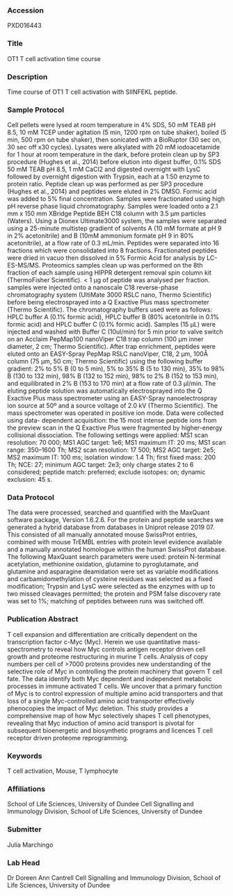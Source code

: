 ### Accession
PXD016443

### Title
OT1 T cell activation time course

### Description
Time course of OT1 T cell activation with SIINFEKL peptide.

### Sample Protocol
Cell pellets were lysed at room temperature in 4% SDS, 50 mM TEAB pH 8.5, 10 mM TCEP under agitation (5 min, 1200 rpm on tube shaker), boiled (5 min, 500 rpm on tube shaker), then sonicated with a BioRuptor (30 sec on, 30 sec off x30 cycles). Lysates were alkylated with 20 mM iodoacetamide for 1 hour at room temperature in the dark, before protein clean up by SP3 procedure (Hughes et al., 2014) before elution into digest buffer, 0.1% SDS 50 mM TEAB pH 8.5, 1 mM CaCl2 and digested overnight with LysC followed by overnight digestion with Trypsin, each at a 1:50 enzyme to protein ratio. Peptide clean up was performed as per SP3 procedure (Hughes et al., 2014) and peptides were eluted in 2% DMSO. Formic acid was added to 5% final concentration. Samples were fractionated using high pH reverse phase liquid chromatography. Samples were loaded onto a 2.1 mm x 150 mm XBridge Peptide BEH C18 column with 3.5 μm particles (Waters). Using a Dionex Ultimate3000 system, the samples were separated using a 25-minute multistep gradient of solvents A (10 mM formate at pH 9 in 2% acetonitrile) and B (10mM ammonium formate pH 9 in 80% acetonitrile), at a flow rate of 0.3 mL/min. Peptides were separated into 16 fractions which were consolidated into 8 fractions. Fractionated peptides were dried in vacuo then dissolved in 5% Formic Acid for analysis by LC-ES-MS/MS. Proteomics samples clean up was performed on the 8th fraction of each sample using HIPPR detergent removal spin column kit (ThermoFisher Scientific). < 1 µg of peptide was analysed per fraction. samples were injected onto a nanoscale C18 reverse-phase chromatography system (UltiMate 3000 RSLC nano, Thermo Scientific) before being electrosprayed into a Q Exactive Plus mass spectrometer (Thermo Scientific). The chromatography buffers used were as follows: HPLC buffer A (0.1% formic acid), HPLC buffer B (80% acetonitrile in 0.1% formic acid) and HPLC buffer C (0.1% formic acid). Samples (15 µL) were injected and washed with Buffer C (10ul/min) for 5 min prior to valve switch on an Acclaim PepMap100 nanoViper C18 trap column (100 µm inner diameter, 2 cm; Thermo Scientific). After trap enrichment, peptides were eluted onto an EASY-Spray PepMap RSLC nanoViper, C18, 2 µm, 100Å column (75 µm, 50 cm; Thermo Scientific) using the following buffer gradient: 2% to 5% B (0 to 5 min), 5% to 35% B (5 to 130 min), 35% to 98% B (130 to 132 min), 98% B (132 to 152 min), 98% to 2% B (152 to 153 min), and equilibrated in 2% B (153 to 170 min) at a flow rate of 0.3 µl/min. The eluting peptide solution was automatically electrosprayed into the Q Exactive Plus mass spectrometer using an EASY-Spray nanoelectrospray ion source at 50º and a source voltage of 2.0 kV (Thermo Scientific). The mass spectrometer was operated in positive ion mode. Data were collected using data- dependent acquisition: the 15 most intense peptide ions from the preview scan in the Q Exactive Plus were fragmented by higher-energy collisional dissociation. The following settings were applied: MS1 scan resolution: 70 000; MS1 AGC target: 1e6; MS1 maximum IT: 20 ms; MS1 scan range: 350–1600 Th; MS2 scan resolution: 17 500; MS2 AGC target: 2e5; MS2 maximum IT: 100 ms; isolation window: 1.4 Th; first fixed mass: 200 Th; NCE: 27; minimum AGC target: 2e3; only charge states 2 to 6 considered; peptide match: preferred; exclude isotopes: on; dynamic exclusion: 45 s.

### Data Protocol
The data were processed, searched and quantified with the MaxQuant software package, Version 1.6.2.6. For the protein and peptide searches we generated a hybrid database from databases in Uniprot release 2019 07. This consisted of all manually annotated mouse SwissProt entries, combined with mouse TrEMBL entries with protein level evidence available and a manually annotated homologue within the human SwissProt database. The following MaxQuant search parameters were used: protein N-terminal acetylation, methionine oxidation, glutamine to pyroglutamate, and glutamine and asparagine deamidation were set as variable modifications and carbamidomethylation of cysteine residues was selected as a fixed modification; Trypsin and LysC were selected as the enzymes with up to two missed cleavages permitted; the protein and PSM false discovery rate was set to 1%; matching of peptides between runs was switched off.

### Publication Abstract
T cell expansion and differentiation are critically dependent on the transcription factor c-Myc (Myc). Herein we use quantitative mass-spectrometry to reveal how Myc controls antigen receptor driven cell growth and proteome restructuring in murine T cells. Analysis of copy numbers per cell of &gt;7000 proteins provides new understanding of the selective role of Myc in controlling the protein machinery that govern T cell fate. The data identify both Myc dependent and independent metabolic processes in immune activated T cells. We uncover that a primary function of Myc is to control expression of multiple amino acid transporters and that loss of a single Myc-controlled amino acid transporter effectively phenocopies the impact of Myc deletion. This study provides a comprehensive map of how Myc selectively shapes T cell phenotypes, revealing that Myc induction of amino acid transport is pivotal for subsequent bioenergetic and biosynthetic programs and licences T cell receptor driven proteome reprogramming.

### Keywords
T cell activation, Mouse, T lymphocyte

### Affiliations
School of Life Sciences, University of Dundee
Cell Signalling and Immunology Division, School of Life Sciences, University of Dundee

### Submitter
Julia Marchingo

### Lab Head
Dr Doreen Ann Cantrell
Cell Signalling and Immunology Division, School of Life Sciences, University of Dundee


